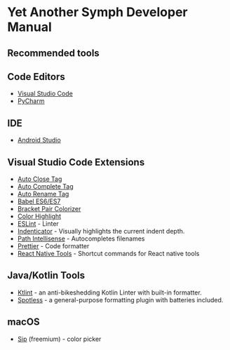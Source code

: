 # Yet Another Symph Developer Manual

## Recommended tools

## Code Editors

- [Visual Studio Code](https://code.visualstudio.com/)
- [PyCharm](https://www.jetbrains.com/pycharm/)

## IDE

- [Android Studio](https://developer.android.com/studio/)

## Visual Studio Code Extensions
- [Auto Close Tag](https://marketplace.visualstudio.com/items?itemName=formulahendry.auto-close-tag)
- [Auto Complete Tag](https://marketplace.visualstudio.com/items?itemName=formulahendry.auto-complete-tag)
- [Auto Rename Tag](https://marketplace.visualstudio.com/items?itemName=formulahendry.auto-rename-tag)
- [Babel ES6/ES7](https://marketplace.visualstudio.com/items?itemName=dzannotti.vscode-babel-coloring)
- [Bracket Pair Colorizer](https://marketplace.visualstudio.com/items?itemName=CoenraadS.bracket-pair-colorizer)
- [Color Highlight](https://marketplace.visualstudio.com/items?itemName=naumovs.color-highlight)
- [ESLint](https://marketplace.visualstudio.com/items?itemName=dbaeumer.vscode-eslint) - Linter
- [Indenticator](https://marketplace.visualstudio.com/items?itemName=SirTori.indenticator) - Visually highlights the current indent depth.
- [Path Intellisense](https://marketplace.visualstudio.com/items?itemName=christian-kohler.path-intellisense) - Autocompletes filenames
- [Prettier](https://marketplace.visualstudio.com/items?itemName=esbenp.prettier-vscode) - Code formatter
- [React Native Tools](https://marketplace.visualstudio.com/items?itemName=vsmobile.vscode-react-native) - Shortcut commands for React native tools

## Java/Kotlin Tools
- [Ktlint](https://github.com/shyiko/ktlint) - an anti-bikeshedding Kotlin Linter with built-in formatter.
- [Spotless](https://github.com/diffplug/spotless) - a general-purpose formatting plugin with batteries included.

## macOS
- [Sip](http://sipapp.io/) (freemium) - color picker
